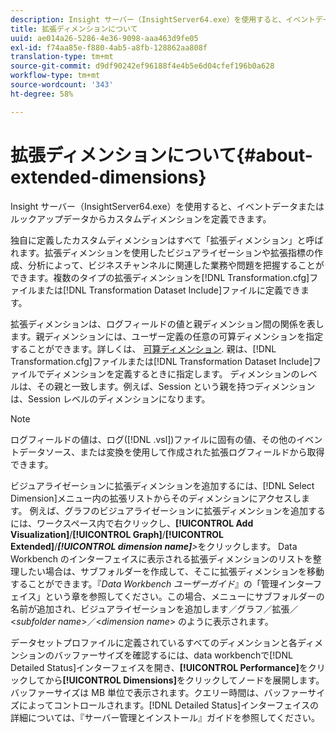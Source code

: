 ```yaml
---
description: Insight サーバー（InsightServer64.exe）を使用すると、イベントデータまたはルックアップデータからカスタムディメンションを定義できます。
title: 拡張ディメンションについて
uuid: ae014a26-5286-4e36-9098-aaa463d9fe05
exl-id: f74aa85e-f880-4ab5-a8fb-128862aa808f
translation-type: tm+mt
source-git-commit: d9df90242ef96188f4e4b5e6d04cfef196b0a628
workflow-type: tm+mt
source-wordcount: '343'
ht-degree: 58%

---
```


# 拡張ディメンションについて{#about-extended-dimensions}

Insight サーバー（InsightServer64.exe）を使用すると、イベントデータまたはルックアップデータからカスタムディメンションを定義できます。

独自に定義したカスタムディメンションはすべて「拡張ディメンション」と呼ばれます。拡張ディメンションを使用したビジュアライゼーションや拡張指標の作成、分析によって、ビジネスチャンネルに関連した業務や問題を把握することができます。複数のタイプの拡張ディメンションを[!DNL Transformation.cfg]ファイルまたは[!DNL Transformation Dataset Include]ファイルに定義できます。

拡張ディメンションは、ログフィールドの値と親ディメンション間の関係を表します。親ディメンションには、ユーザー定義の任意の可算ディメンションを指定することができます。詳しくは、 [可算ディメンション](../../../home/c-dataset-const-proc/c-ex-dim/c-types-ex-dim/c-count-dim.md#concept-f28b633419494e7bbc510012dbfcc6f8). 親は、[!DNL Transformation.cfg]ファイルまたは[!DNL Transformation Dataset Include]ファイルでディメンションを定義するときに指定します。 ディメンションのレベルは、その親と一致します。例えば、Session という親を持つディメンションは、Session レベルのディメンションになります。

>[!NOTE]
>
>ログフィールドの値は、ログ([!DNL .vsl])ファイルに固有の値、その他のイベントデータソース、または変換を使用して作成された拡張ログフィールドから取得できます。

ビジュアライゼーションに拡張ディメンションを追加するには、[!DNL Select Dimension]メニュー内の拡張リストからそのディメンションにアクセスします。 例えば、グラフのビジュアライゼーションに拡張ディメンションを追加するには、ワークスペース内で右クリックし、**[!UICONTROL Add Visualization]**/**[!UICONTROL Graph]**/**[!UICONTROL Extended]**/***[!UICONTROL dimension name]**>*&#x200B;をクリックします。 Data Workbench のインターフェイスに表示される拡張ディメンションのリストを整理したい場合は、サブフォルダーを作成して、そこに拡張ディメンションを移動することができます。『*Data Workbench ユーザーガイド*』の「管理インターフェイス」という章を参照してください。この場合、メニューにサブフォルダーの名前が追加され、ビジュアライゼーションを追加します／グラフ／拡張／&lt;*subfolder name*>／&lt;*dimension name*> のように表示されます。

データセットプロファイルに定義されているすべてのディメンションと各ディメンションのバッファーサイズを確認するには、data workbenchで[!DNL Detailed Status]インターフェイスを開き、**[!UICONTROL Performance]**&#x200B;をクリックしてから&#x200B;**[!UICONTROL Dimensions]**&#x200B;をクリックしてノードを展開します。 バッファーサイズは MB 単位で表示されます。クエリー時間は、バッファーサイズによってコントロールされます。[!DNL Detailed Status]インターフェイスの詳細については、『サーバー管理とインストール』ガイドを参照してください。
